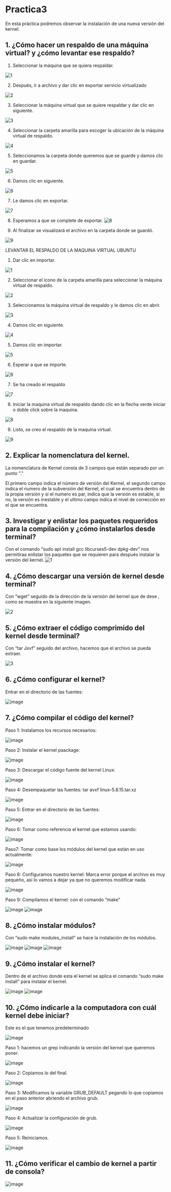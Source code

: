 # Practica3
En esta práctica podremos observar la instalación de una nueva versión del kernel.

## 1. ¿Cómo hacer un respaldo de una máquina virtual? y ¿cómo levantar ese respaldo?
1) Seleccionar la máquina que se quiera respaldar.

![1](https://user-images.githubusercontent.com/93893818/166300741-2967d282-9137-4ea2-96c8-7c9cd9f223f3.png)

2) Después, ir a archivo y dar clic en exportar servicio virtualizado

![2](https://user-images.githubusercontent.com/93893818/166301312-c9d72d4f-5f9b-4168-a421-85489334d78c.png)

3) Seleccionar la máquina virtual que se quiere respaldar y dar clic en siguiente.

![3](https://user-images.githubusercontent.com/93893818/166301538-0d8fd852-c70c-4e7e-afcd-359af4a09d0c.png)

4) Seleccionar la carpeta amarilla para escoger la ubicación de la máquina virtual de respaldo.
 
![4](https://user-images.githubusercontent.com/93893818/166301615-4ae39195-a533-40bd-b26b-5d63de870fcc.png)

5) Seleccionamos la carpeta donde queremos que se guarde y damos clic en guardar.

![5](https://user-images.githubusercontent.com/93893818/166301740-d4ce7cd3-fd1a-4604-add1-dcbad5712b38.png)

6) Damos clic en siguiente.

![6](https://user-images.githubusercontent.com/93893818/166303590-c0639af2-6a5e-4ba1-83c1-af5a695db498.png)

7) Le damos clic en exportar.

![7](https://user-images.githubusercontent.com/93893818/166303708-ba1feaf9-4c16-49e9-b58a-02afa1d2dad6.png)

8) Esperamos a que se complete de exportar.
![8](https://user-images.githubusercontent.com/93893818/166304430-81f5b39d-a74d-4931-a825-df7596eae4da.png)

9) Al finalizar se visualizará el archivo en la carpeta donde se guardó.

![9](https://user-images.githubusercontent.com/93893818/166304498-7f4c8471-c4a3-4382-83ae-1dcc9ffd9d6f.png)

LEVANTAR EL RESPALDO  DE LA MAQUINA VIRTUAL UBUNTU

1) Dar clic en importar.

![1](https://user-images.githubusercontent.com/93893818/166306017-3aca29a5-d68c-4514-b582-ef4da88ba55b.png)

2) Seleccionar el icono de la carpeta amarilla para seleccionar la máquina virtual de respaldo.

![2](https://user-images.githubusercontent.com/93893818/166306209-aa7a4651-b253-45af-8f32-72d33746c0c7.png)

3) Seleccionamos la máquina virtual de respaldo y le damos clic en abrir.

![3](https://user-images.githubusercontent.com/93893818/166306330-f369fc31-81d7-465b-bf68-fd352b230b72.png)

4) Damos clic en siguiente.

![4](https://user-images.githubusercontent.com/93893818/166306417-5e4b8295-7914-4737-9b86-81183f8b01d8.png)

5) Damos clic en importar.

![5](https://user-images.githubusercontent.com/93893818/166306489-6d7cbf0d-23ca-4805-8306-6b47237876b2.png)

6) Esperar a que se importe.

![6](https://user-images.githubusercontent.com/93893818/166306756-32b1cf69-79b0-465b-b030-4b081d9c9ce4.png)

7) Se ha creado el respaldo

![7](https://user-images.githubusercontent.com/93893818/166306836-2cb83f2f-6d05-4a25-a5ef-1e839e6cfcc7.png)

8) Iniciar la maquina virtual de respaldo dando clic en la flecha verde iniciar o doble click sobre la maquina.

![8](https://user-images.githubusercontent.com/93893818/166306942-7b4addb2-a745-43e2-bce9-4a2ff737a916.png)

9) Listo, se creo el respaldo de la maquina virtual.

![9](https://user-images.githubusercontent.com/93893818/166307022-e6ce7933-c70e-4f6b-a773-2dc8c24537f6.png)


## 2.	Explicar la nomenclatura del kernel.

La nomenclatura de Kernel consta de 3 campos que están separado por un punto "."

El primero campo indica el número de versión del Kernel, el segundo campo indica el numero de la subversión del Kernel, el cual se encuentra dentro de la propia versión y si el numero es par, indica que la versión es estable, si no, la versión es inestable y el ultimo campo indica el nivel de corrección en el que se encuentra.


## 3. Investigar y enlistar los paquetes requeridos para la compilación y ¿cómo instalarlos desde terminal?

Con el comando “sudo apt install gcc libcurses5-dev dpkg-dev” nos permitiraa enlistar los paquetes que se requieren para después instalar la versión del kernel.
![1](https://user-images.githubusercontent.com/88467362/166295970-04124154-880d-49cc-83ae-a88cf38d09e5.png)

## 4. ¿Cómo descargar una versión de kernel desde terminal?

Con “wget” seguido de la dirección de la versión del kernel que de dese , como se muestra en la siguiente imagen.

![2](https://user-images.githubusercontent.com/88467362/166297251-ca708db7-816c-44d7-b6fb-05a88b21c375.png)

## 5. ¿Cómo extraer el código comprimido del kernel desde terminal?

Con “tar Jxvf” seguido del archivo, hacemos que el archivo se pueda extraer. 

![3](https://user-images.githubusercontent.com/88467362/166298582-7075798a-c132-4cfd-adcd-a92bc13a615f.png)

## 6.	¿Cómo configurar el kernel? 

Entrar en el directorio de las fuentes:

![image](https://user-images.githubusercontent.com/88467362/166300927-e4f20bc2-785e-4b2e-bbe2-6a031daa9f4f.png)

## 7. ¿Cómo compilar el código del kernel? 

Paso 1: Instalamos los recursos necesarios:

![image](https://user-images.githubusercontent.com/88467362/166298692-b547abf8-7b45-4723-b3b7-ddc65977c1ba.png)

Paso 2: Instalar el kernel paackage:

![image](https://user-images.githubusercontent.com/88467362/166298729-ff38d5b5-ce89-4516-becf-93b01b23f9ca.png)

Paso 3: Descargar el código fuente del kernel Linux:

![image](https://user-images.githubusercontent.com/88467362/166298760-1047010a-6d59-4192-add8-0124b6ff3c6e.png)

Paso 4: Desempaquetar las fuentes: tar avxf linux-5.8.15.tar.xz

![image](https://user-images.githubusercontent.com/88467362/166298836-e40c7f19-bb9b-4b5a-babc-7f7cb5b3055c.png)

Paso 5: Entrar en el directorio de las fuentes:

![image](https://user-images.githubusercontent.com/88467362/166298892-19e577e9-c152-41ff-bde9-98306b4a6674.png)

Paso 6: Tomar como referencia el kernel que estamos usando:

![image](https://user-images.githubusercontent.com/88467362/166298926-929a08b9-94a6-4017-9364-b962bed4c747.png)

Paso7: Tomar como base los módulos del kernel que están en uso actualmente:

![image](https://user-images.githubusercontent.com/88467362/166298956-f9dbdaf2-83b9-43ea-a0f6-c527f9cf0179.png)

Paso 8: Configuramos nuestro kernel: Marca error porque el archivo es muy pequeño, asi lo vamos a dejar ya que no queremos modificar nada.

![image](https://user-images.githubusercontent.com/88467362/166298982-2d2158eb-d8a4-43ea-9490-2d93573c0b3e.png)

Paso 9: Compilamos el kernel: con el comando “make”

![image](https://user-images.githubusercontent.com/88467362/166299012-10f895bc-2066-456a-b92e-e413eb24635c.png)
![image](https://user-images.githubusercontent.com/88467362/166299028-aa872bc6-36c5-44b2-82ec-8e7c13fd61b8.png)

## 8. ¿Cómo instalar módulos? 

Con “sudo make modules_install” se hace la instalación de los módulos.

![image](https://user-images.githubusercontent.com/88467362/166299082-28b84c51-7fd8-4cce-9a34-1515261dc66e.png)
![image](https://user-images.githubusercontent.com/88467362/166299506-fc2bb87d-dcbd-4d6a-bf78-f0092a83c798.png)
![image](https://user-images.githubusercontent.com/88467362/166299552-4561bd76-2b80-4ee8-94e0-a4a7d8a738a0.png)

## 9. ¿Cómo instalar el kernel?

Dentro de el archivo donde esta el kernel se aplica el comando “sudo make install” para instalar el kernel.

![image](https://user-images.githubusercontent.com/88467362/166302498-4a74b30f-4dba-4614-8867-c8711c3b11e6.png)
![image](https://user-images.githubusercontent.com/88467362/166302515-16421122-4710-43b3-a0f4-05a91ded2ceb.png)

## 10. ¿Cómo indicarle a la computadora con cuál kernel debe iniciar?

Este es el que tenemos predeterminado

![image](https://user-images.githubusercontent.com/88467362/166302571-63b26023-418d-4285-a93d-9ab9f054639f.png)

Paso 1: hacemos un grep indicando la versión del kernel que queremos poner.

![image](https://user-images.githubusercontent.com/88467362/166302607-4f79348a-1aa2-409d-8162-cd4a1e582472.png)

Paso 2: Copiamos lo del final.

![image](https://user-images.githubusercontent.com/88467362/166302644-c7b383a7-dc6a-4b9b-9542-e93e6d6d7865.png)

Paso 3: Modificamos la variable GRUB_DEFAULT pegando lo que copiamos en el paso anterior abriendo el archivo grub.

![image](https://user-images.githubusercontent.com/88467362/166302689-6302302a-f895-4f87-95ec-0660d09655e0.png)

Paso 4: Actualizar la configuración de grub.

![image](https://user-images.githubusercontent.com/88467362/166302713-0029f18c-a7d7-4773-9a65-0c8cd9e0aa4e.png)

Paso 5: Reiniciamos.

![image](https://user-images.githubusercontent.com/88467362/166302754-e81a78b9-b334-4b3f-9971-a884375467ce.png)

## 11. ¿Cómo verificar el cambio de kernel a partir de consola?

![image](https://user-images.githubusercontent.com/88467362/166302813-e569ac9c-40f2-40bf-9234-04d478cd2a06.png)







